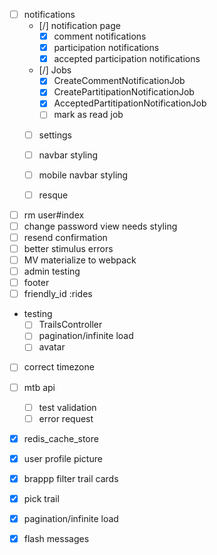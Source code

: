 * [ ] notifications
  * [/] notification page
    * [x] comment notifications
    * [x] participation notifications
    * [x] accepted participation notifications
  * [/] Jobs
    * [x] CreateCommentNotificationJob
    * [x] CreatePartitipationNotificationJob
    * [x] AcceptedPartitipationNotificationJob
    * [ ] mark as read job
  * [ ] settings
  * [ ] navbar styling
  * [ ] mobile navbar styling
  * [ ] resque








* [ ] rm user#index
* [ ] change password view needs styling
* [ ] resend confirmation
* [ ] better stimulus errors
* [ ] MV materialize to webpack
* [ ] admin testing
* [ ] footer
* [ ] friendly_id :rides

* testing
  * [ ] TrailsController
  * [ ] pagination/infinite load
  * [ ] avatar
* [ ] correct timezone

* [ ] mtb api

  * [ ] test validation
  * [ ] error request

* [x] redis_cache_store
* [x] user profile picture
* [x] brappp filter trail cards
* [x] pick trail
* [x] pagination/infinite load
* [x] flash messages
